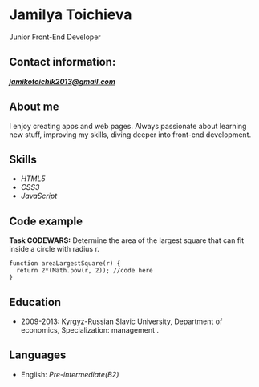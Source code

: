 # Jamilya Toichieva
Junior Front-End Developer


## Contact information:
***jamikotoichik2013@gmail.com*** 


## About me
 I enjoy creating apps and web pages. Always passionate about learning new stuff, improving my skills, diving deeper into front-end development. 


## Skills
- *HTML5* 
- *CSS3* 
- *JavaScript*


## Code example

**Task CODEWARS:** Determine the area of the largest square that can fit inside a circle with radius r.
```
function areaLargestSquare(r) {
  return 2*(Math.pow(r, 2)); //code here
}
```

## Education

* 2009-2013: Kyrgyz-Russian Slavic University, Department of economics, Specialization: management . 



## Languages

* English: *Pre-intermediate(B2)*




